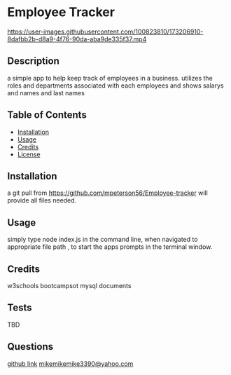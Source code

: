 # Employee Tracker


https://user-images.githubusercontent.com/100823810/173206910-8dafbb2b-d8a9-4f76-90da-aba9de335f37.mp4




## Description
a simple app to help keep track of employees in a business. utilizes the roles and departments associated with each employees and shows salarys and names and last names

## Table of Contents
- [Installation](#installation)
- [Usage](#usage)
- [Credits](#credits)
- [License](#license)

## Installation
a git pull from https://github.com/mpeterson56/Employee-tracker will provide all files needed.

## Usage
simply type node index.js in the command line, when navigated to appropriate file path , to start the apps prompts in the terminal window.

## Credits
w3schools
bootcampsot
mysql documents




## Tests
TBD

## Questions
[github link](https://github.com/mpeterson56/Employee-tracker)
mikemikemike3390@yahoo.com
